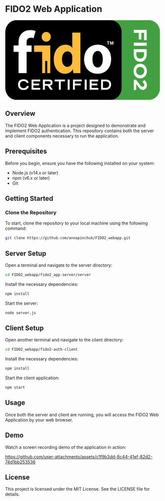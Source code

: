 # FIDO2 Web Application
<img src="https://github.com/annapinchuk/FIDO2_webapp/blob/main/images/fido2.png" width="800" height="260" />

## Overview
The FIDO2 Web Application is a project designed to demonstrate and implement FIDO2 authentication. This repository contains both the server and client components necessary to run the application.

## Prerequisites
Before you begin, ensure you have the following installed on your system:

- Node.js (v14.x or later)
- npm (v6.x or later)
- Git

## Getting Started

### Clone the Repository
To start, clone the repository to your local machine using the following command:
```sh
git clone https://github.com/annapinchuk/FIDO2_webapp.git
```
## Server Setup
Open a terminal and navigate to the server directory:
```sh
cd FIDO2_webapp/fido2_app-server/server
```
Install the necessary dependencies:
```sh
npm install
```
Start the server:
```sh
node server.js
```

## Client Setup

Open another terminal and navigate to the client directory:
```sh
cd FIDO2_webapp/fido2-auth-client
```
Install the necessary dependencies:
```sh
npm install
```
Start the client application:
```sh
npm start
```

## Usage

Once both the server and client are running, you will access the FIDO2 Web Application by your web browser.

## Demo
Watch a screen recording demo of the application in action:

https://github.com/user-attachments/assets/c1f9b3dd-8c44-41ef-82d2-74d1bb253536



## License
This project is licensed under the MIT License. See the LICENSE file for details.



